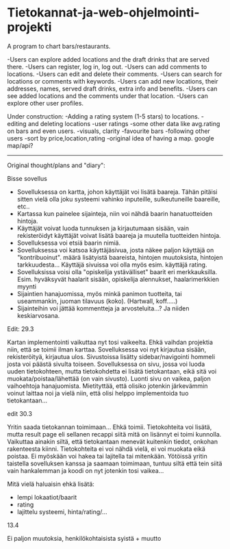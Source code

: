 # Tietokannat-ja-web-ohjelmointi-projekti

A program to chart bars/restaurants.

-Users can explore added locations and the draft drinks that are served there.
-Users can register, log in, log out.
-Users can add comments to locations.
-Users can edit and delete their comments.
-Users can search for locations or comments with keywords.
-Users can add new locations, their addresses, names, served draft drinks, extra info and benefits.
-Users can see added locations and the comments under that location. 
-Users can explore other user profiles.




Under construction:
-Adding a rating system (1-5 stars) to locations.
-editing and deleting locations
-user ratings
-some other data like avg.rating on bars and even users.
-visuals, clarity
-favourite bars
-following other users
-sort by price,location,rating
-original idea of having a map. google map/api?



--------------------------------------------------------------------------------------------
Original thought/plans and "diary":


Bisse sovellus
- Sovelluksessa on kartta, johon käyttäjät voi lisätä baareja. Tähän pitäisi sitten vielä olla joku systeemi vahinko inputeille, sulkeutuneille baareille, etc..
- Kartassa kun painelee sijainteja, niin voi nähdä baarin hanatuotteiden hintoja.
- Käyttäjät voivat luoda tunnuksen ja kirjautumaan sisään, vain rekisteröidyt käyttäjät voivat lisätä baareja ja muutella tuotteiden hintoja.
- Sovelluksessa voi etsiä baarin nimiä.
- Sovelluksessa voi katsoa käyttäjäsivua, josta näkee paljon käyttäjä on "kontribuoinut". määrä lisätyistä baareista, hintojen muutoksista, hintojen tarkkuudesta... Käyttäjä sivuissa voi olla myös esim. käyttäjä rating.
- Sovelluksissa voisi olla "opiskelija ystävälliset" baarit eri merkkauksilla. Esim. hyväksyvät haalarit sisään, opiskelija alennukset, haalarimerkkien myynti
- Sijaintien hanajuomissa, myös minkä panimon tuotteita, tai useammankin, juoman tilavuus (koko). (Hartwall, koff.....)
- Sijainteihin voi jättää kommentteja ja arvosteluita...? Ja niiden keskiarvosana.


Edit: 29.3

Kartan implementointi vaikuttaa nyt tosi vaikeelta. Ehkä vaihdan projektia niin, että se toimii ilman karttaa. Sovelluksessa voi nyt kirjautua sisään, rekisteröityä, kirjautua ulos. Sivustoissa lisätty sidebar/navigointi hommeli josta voi päästä sivulta toiseen. Sovelluksessa on sivu, jossa voi luoda uuden tietokohteen, mutta tietokohdetta ei lisätä tietokantaan, eikä sitä voi muokata/poistaa/lähettää (on vain sivusto). Luonti sivu on vaikea, paljon vaihoehtoja hanajuomista. Mietityttää, että olisiko jotenkin järkevämmin voinut laittaa noi ja vielä niin, että olisi helppo implementoida tuo tietokantaan...


edit 30.3

Yritin saada tietokannan toimimaan... Ehkä toimii. Tietokohteita voi lisätä, mutta result page eli sellanen recappi siitä mitä on lisännyt ei toimi kunnolla. Vaikuttaa ainakin siltä, että tietokantaan menevät kuitenkin tiedot, onkohan rakenteesta kiinni. Tietokohteita ei voi nähdä vielä, ei voi muokata eikä poistaa. Ei myöskään voi hakea tai lajitella tai mitenkään. Yötöissä yritin taistella sovelluksen kanssa ja saamaan toimimaan, tuntuu siltä että tein siitä vain hankalemman ja koodi on nyt jotenkin tosi vaikea...

Mitä vielä haluaisin ehkä lisätä:
- lempi lokaatiot/baarit
- rating
- lajittelu systeemi, hinta/rating/...

13.4

Ei paljon muutoksia, henkilökohtaisista syistä + muutto
